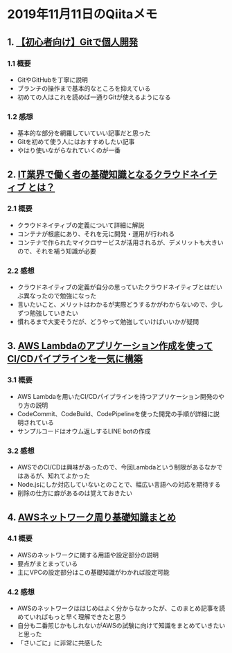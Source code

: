 # 2019年11月11日のQiitaメモ

## 1. [【初心者向け】Gitで個人開発](https://qiita.com/Ken227/items/822851aaca0fd9b3cf72)

### 1.1 概要

- GitやGitHubを丁寧に説明
- ブランチの操作まで基本的なところを抑えている
- 初めての人はこれを読めば一通りGitが使えるようになる

### 1.2 感想

- 基本的な部分を網羅していていい記事だと思った
- Gitを初めて使う人にはおすすめしたい記事
- やはり使いながらなれていくのが一番

## 2. [IT業界で働く者の基礎知識となるクラウドネイティブ とは？](https://qiita.com/MahoTakara/items/7c6c89cbddfd4a8f7b44)

### 2.1 概要

- クラウドネイティブの定義について詳細に解説
- コンテナが根底にあり、それを元に開発・運用が行われる
- コンテナで作られたマイクロサービスが活用されるが、デメリットも大きいので、それを補う知識が必要

### 2.2 感想

- クラウドネイティブの定義が自分の思っていたクラウドネイティブとはだいぶ異なったので勉強になった
- 言いたいこと、メリットはわかるが実際どうするかがわからないので、少しずつ勉強していきたい
- 慣れるまで大変そうだが、どうやって勉強していけばいいかが疑問

## 3. [AWS Lambdaのアプリケーション作成を使ってCI/CDパイプラインを一気に構築](https://qiita.com/shonansurvivors/items/b223fbb362aed3c1c536)

### 3.1 概要

- AWS Lambdaを用いたCI/CDパイプラインを持つアプリケーション開発のやり方の説明
- CodeCommit、CodeBuild、CodePipelineを使った開発の手順が詳細に説明されている
- サンプルコードはオウム返しするLINE botの作成

### 3.2 感想

- AWSでのCI/CDは興味があったので、今回Lambdaという制限があるなかではあるが、知れてよかった
- Node.jsにしか対応していないとのことで、幅広い言語への対応を期待する
- 削除の仕方に癖があるのは覚えておきたい

## 4. [AWSネットワーク周り基礎知識まとめ](https://qiita.com/MayForBlue/items/95562b1af16f74e44110)

### 4.1 概要

- AWSのネットワークに関する用語や設定部分の説明
- 要点がまとまっている
- 主にVPCの設定部分はこの基礎知識がわかれば設定可能

### 4.2 感想

- AWSのネットワークははじめはよく分からなかったが、このまとめ記事を読めていればもっと早く理解できたと思う
- 自分も二番煎じかもしれないがAWSの試験に向けて知識をまとめていきたいと思った
- 「さいごに」に非常に共感した
